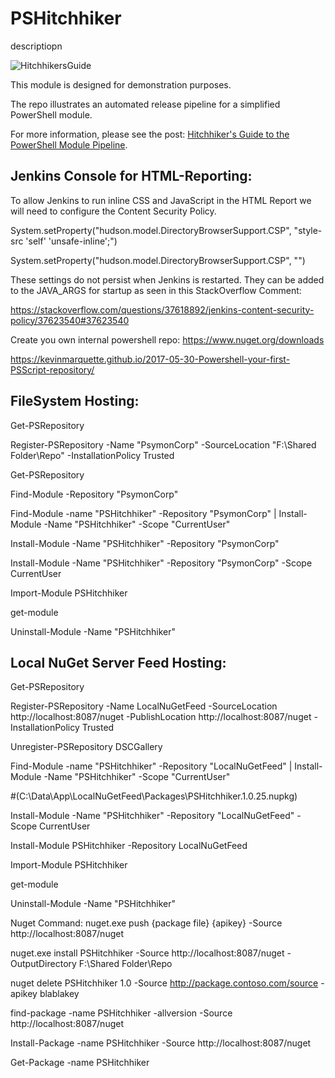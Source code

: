 # PSHitchhiker

descriptiopn

![HitchhikersGuide](HitchhikersGuide.png)

This module is designed for demonstration purposes.

The repo illustrates an automated release pipeline for a simplified PowerShell module.

For more information, please see the post: [Hitchhiker's Guide to the PowerShell Module Pipeline][HitchhikersGuide].

[HitchhikersGuide]: https://xainey.github.io/2017/powershell-module-pipeline/

Jenkins Console for HTML-Reporting:
---
To allow Jenkins to run inline CSS and JavaScript in the HTML Report we will need to configure the Content Security Policy.

System.setProperty("hudson.model.DirectoryBrowserSupport.CSP", "style-src 'self' 'unsafe-inline';")

System.setProperty("hudson.model.DirectoryBrowserSupport.CSP", "")

These settings do not persist when Jenkins is restarted. They can be added to the JAVA_ARGS for startup as seen in this StackOverflow Comment:

https://stackoverflow.com/questions/37618892/jenkins-content-security-policy/37623540#37623540


Create you own internal powershell repo:
https://www.nuget.org/downloads

https://kevinmarquette.github.io/2017-05-30-Powershell-your-first-PSScript-repository/

FileSystem Hosting:
---
Get-PSRepository

Register-PSRepository -Name "PsymonCorp" -SourceLocation "F:\Shared Folder\Repo" -InstallationPolicy Trusted

Get-PSRepository

Find-Module -Repository "PsymonCorp"

Find-Module -name "PSHitchhiker" -Repository "PsymonCorp" | Install-Module -Name "PSHitchhiker" -Scope "CurrentUser"

Install-Module -Name "PSHitchhiker" -Repository "PsymonCorp"

Install-Module -Name "PSHitchhiker" -Repository "PsymonCorp" -Scope CurrentUser

Import-Module PSHitchhiker

get-module

Uninstall-Module -Name "PSHitchhiker"


Local NuGet Server Feed Hosting:
---
Get-PSRepository

Register-PSRepository -Name LocalNuGetFeed -SourceLocation http://localhost:8087/nuget -PublishLocation http://localhost:8087/nuget -InstallationPolicy Trusted

Unregister-PSRepository DSCGallery

Find-Module -name "PSHitchhiker" -Repository "LocalNuGetFeed" | Install-Module -Name "PSHitchhiker" -Scope "CurrentUser"

#(C:\Data\App\LocalNuGetFeed\Packages\PSHitchhiker.1.0.25.nupkg)

Install-Module -Name "PSHitchhiker" -Repository "LocalNuGetFeed" -Scope CurrentUser

Install-Module PSHitchhiker -Repository LocalNuGetFeed

Import-Module PSHitchhiker

get-module

Uninstall-Module -Name "PSHitchhiker"

Nuget Command:
nuget.exe push {package file} {apikey} -Source http://localhost:8087/nuget

nuget.exe install PSHitchhiker -Source http://localhost:8087/nuget -OutputDirectory F:\Shared Folder\Repo

nuget delete PSHitchhiker 1.0 -Source http://package.contoso.com/source -apikey blablakey

find-package -name PSHitchhiker -allversion -Source http://localhost:8087/nuget

Install-Package -name PSHitchhiker -Source http://localhost:8087/nuget

Get-Package -name PSHitchhiker

